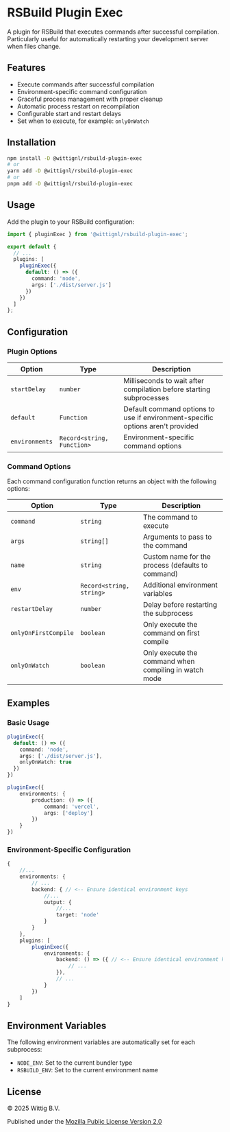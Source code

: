 # RSBuild Plugin Exec

A plugin for RSBuild that executes commands after successful compilation. Particularly useful for automatically restarting your development server when files change.

## Features

- Execute commands after successful compilation
- Environment-specific command configuration
- Graceful process management with proper cleanup
- Automatic process restart on recompilation
- Configurable start and restart delays
- Set when to execute, for example: `onlyOnWatch`

## Installation

```bash
npm install -D @wittignl/rsbuild-plugin-exec
# or
yarn add -D @wittignl/rsbuild-plugin-exec
# or
pnpm add -D @wittignl/rsbuild-plugin-exec
```

## Usage

Add the plugin to your RSBuild configuration:

```typescript
import { pluginExec } from '@wittignl/rsbuild-plugin-exec';

export default {
  // ...
  plugins: [
    pluginExec({
      default: () => ({
        command: 'node',
        args: ['./dist/server.js']
      })
    })
  ]
};
```

## Configuration

### Plugin Options

| Option | Type | Description |
|--------|------|-------------|
| `startDelay` | `number` | Milliseconds to wait after compilation before starting subprocesses |
| `default` | `Function` | Default command options to use if environment-specific options aren't provided |
| `environments` | `Record<string, Function>` | Environment-specific command options |

### Command Options

Each command configuration function returns an object with the following options:

| Option | Type | Description |
|--------|------|-------------|
| `command` | `string` | The command to execute |
| `args` | `string[]` | Arguments to pass to the command |
| `name` | `string` | Custom name for the process (defaults to command) |
| `env` | `Record<string, string>` | Additional environment variables |
| `restartDelay` | `number` | Delay before restarting the subprocess |
| `onlyOnFirstCompile` | `boolean` | Only execute the command on first compile |
| `onlyOnWatch` | `boolean` | Only execute the command when compiling in watch mode |

## Examples

### Basic Usage

```typescript
pluginExec({
  default: () => ({
    command: 'node',
    args: ['./dist/server.js'],
    onlyOnWatch: true
  })
})
```

```typescript
pluginExec({
    environments: {
        production: () => ({
            command: 'vercel',
            args: ['deploy']
        })
    }
})
```

### Environment-Specific Configuration

```typescript
{
    //...
    environments: {
        // ...
        backend: { // <-- Ensure identical environment keys
            //...
            output: {
                //...
                target: 'node'
            }
        }
    },
    plugins: [
        pluginExec({
            environments: {
                backend: () => ({ // <-- Ensure identical environment keys
                    // ...
                }),
                // ...
            }
        })
    ]
}
```

## Environment Variables

The following environment variables are automatically set for each subprocess:

- `NODE_ENV`: Set to the current bundler type
- `RSBUILD_ENV`: Set to the current environment name

## License

&copy; 2025 Wittig B.V.

Published under the [Mozilla Public License
Version 2.0](https://www.mozilla.org/en-US/MPL/2.0/)
